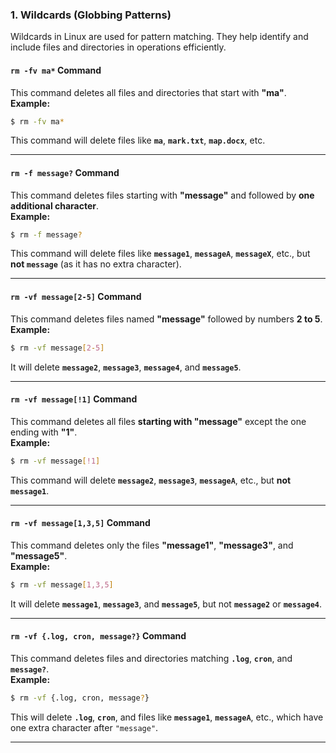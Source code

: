 
### **1. Wildcards (Globbing Patterns)**  

Wildcards in Linux are used for pattern matching. They help identify and include files and directories in operations efficiently.  

#### **`rm -fv ma*` Command**  
This command deletes all files and directories that start with **"ma"**.  
**Example:**  
```bash
$ rm -fv ma*
```
This command will delete files like **`ma`**, **`mark.txt`**, **`map.docx`**, etc.  

---

#### **`rm -f message?` Command**  
This command deletes files starting with **"message"** and followed by **one additional character**.  
**Example:**  
```bash
$ rm -f message?
```
This command will delete files like **`message1`**, **`messageA`**, **`messageX`**, etc., but **not `message`** (as it has no extra character).  

---

#### **`rm -vf message[2-5]` Command**  
This command deletes files named **"message"** followed by numbers **2 to 5**.  
**Example:**  
```bash
$ rm -vf message[2-5]
```
It will delete **`message2`**, **`message3`**, **`message4`**, and **`message5`**.  

---

#### **`rm -vf message[!1]` Command**  
This command deletes all files **starting with "message"** except the one ending with **"1"**.  
**Example:**  
```bash
$ rm -vf message[!1]
```
This command will delete **`message2`**, **`message3`**, **`messageA`**, etc., but **not `message1`**.  

---

#### **`rm -vf message[1,3,5]` Command**  
This command deletes only the files **"message1"**, **"message3"**, and **"message5"**.  
**Example:**  
```bash
$ rm -vf message[1,3,5]
```
It will delete **`message1`**, **`message3`**, and **`message5`**, but not **`message2`** or **`message4`**.  

---

#### **`rm -vf {.log, cron, message?}` Command**  
This command deletes files and directories matching **`.log`**, **`cron`**, and **`message?`**.  
**Example:**  
```bash
$ rm -vf {.log, cron, message?}
```
This will delete **`.log`**, **`cron`**, and files like **`message1`**, **`messageA`**, etc., which have one extra character after `"message"`.

---
